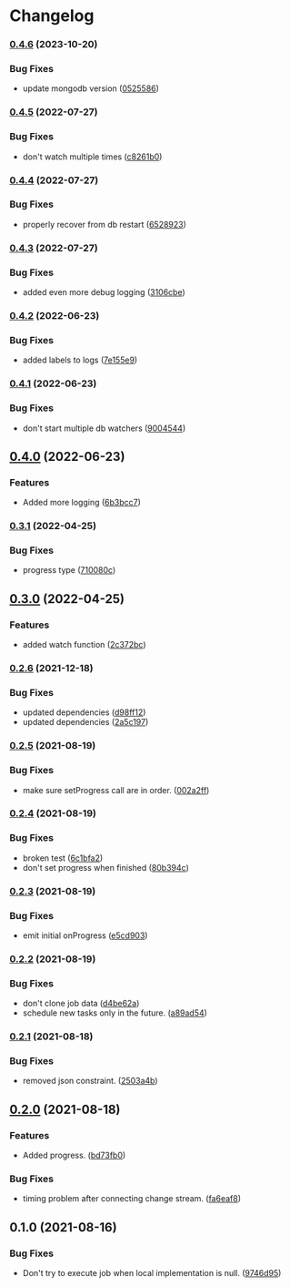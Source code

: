 # Changelog

### [0.4.6](https://www.github.com/schummar/schummar-job/compare/v0.4.5...v0.4.6) (2023-10-20)


### Bug Fixes

* update mongodb version ([0525586](https://www.github.com/schummar/schummar-job/commit/05255867b4abec5e5f7ac08d9d68e14b4dfb6c27))

### [0.4.5](https://www.github.com/schummar/schummar-job/compare/v0.4.4...v0.4.5) (2022-07-27)


### Bug Fixes

* don't watch multiple times ([c8261b0](https://www.github.com/schummar/schummar-job/commit/c8261b072847c3aed90cfb87975c80c26b99cb04))

### [0.4.4](https://www.github.com/schummar/schummar-job/compare/v0.4.3...v0.4.4) (2022-07-27)


### Bug Fixes

* properly recover from db restart ([6528923](https://www.github.com/schummar/schummar-job/commit/652892319ada88acb305076d3dce17179bd4e9a2))

### [0.4.3](https://www.github.com/schummar/schummar-job/compare/v0.4.2...v0.4.3) (2022-07-27)


### Bug Fixes

* added even more debug logging ([3106cbe](https://www.github.com/schummar/schummar-job/commit/3106cbe5c4377ea6a1cdff43ce11963624a1b2f0))

### [0.4.2](https://www.github.com/schummar/schummar-job/compare/v0.4.1...v0.4.2) (2022-06-23)


### Bug Fixes

* added labels to logs ([7e155e9](https://www.github.com/schummar/schummar-job/commit/7e155e9b9334c0130a07836b6be57a94a1457b76))

### [0.4.1](https://www.github.com/schummar/schummar-job/compare/v0.4.0...v0.4.1) (2022-06-23)


### Bug Fixes

* don't start multiple db watchers ([9004544](https://www.github.com/schummar/schummar-job/commit/900454434cdbd77c85d824a564e67c94ee143281))

## [0.4.0](https://www.github.com/schummar/schummar-job/compare/v0.3.1...v0.4.0) (2022-06-23)


### Features

* Added more logging ([6b3bcc7](https://www.github.com/schummar/schummar-job/commit/6b3bcc7aaec665fd7ec43af5a1f6c3cfc384cc75))

### [0.3.1](https://www.github.com/schummar/schummar-job/compare/v0.3.0...v0.3.1) (2022-04-25)


### Bug Fixes

* progress type ([710080c](https://www.github.com/schummar/schummar-job/commit/710080cd900551c8605a837ab9c4d876f5045d50))

## [0.3.0](https://www.github.com/schummar/schummar-job/compare/v0.2.6...v0.3.0) (2022-04-25)


### Features

* added watch function ([2c372bc](https://www.github.com/schummar/schummar-job/commit/2c372bc013194ce5860d3a759884ea3771bec2df))

### [0.2.6](https://www.github.com/schummar/schummar-job/compare/v0.2.5...v0.2.6) (2021-12-18)


### Bug Fixes

* updated dependencies ([d98ff12](https://www.github.com/schummar/schummar-job/commit/d98ff125d82261b06aec251877bb2631b5af5615))
* updated dependencies ([2a5c197](https://www.github.com/schummar/schummar-job/commit/2a5c197c42c42188e16b9e6f5cecc51a5938bc67))

### [0.2.5](https://www.github.com/schummar/schummar-job/compare/v0.2.4...v0.2.5) (2021-08-19)


### Bug Fixes

* make sure setProgress call are in order. ([002a2ff](https://www.github.com/schummar/schummar-job/commit/002a2ff974043528c2c03714f84d0e329e798514))

### [0.2.4](https://www.github.com/schummar/schummar-job/compare/v0.2.3...v0.2.4) (2021-08-19)


### Bug Fixes

* broken test ([6c1bfa2](https://www.github.com/schummar/schummar-job/commit/6c1bfa229e7ea8ac4d011032ba370e4bfbd16d8a))
* don't set progress when finished ([80b394c](https://www.github.com/schummar/schummar-job/commit/80b394c77b6e01386f0f09bcc29e2eb39fb9824f))

### [0.2.3](https://www.github.com/schummar/schummar-job/compare/v0.2.2...v0.2.3) (2021-08-19)


### Bug Fixes

* emit initial onProgress ([e5cd903](https://www.github.com/schummar/schummar-job/commit/e5cd903ec976e12002b6f487836dc34c9ece57ed))

### [0.2.2](https://www.github.com/schummar/schummar-job/compare/v0.2.1...v0.2.2) (2021-08-19)


### Bug Fixes

* don't clone job data ([d4be62a](https://www.github.com/schummar/schummar-job/commit/d4be62a11016f955fe838015a569fa295f226b46))
* schedule new tasks only in the future. ([a89ad54](https://www.github.com/schummar/schummar-job/commit/a89ad540622a70c6cd2c6e78c6789cc7ed9c7223))

### [0.2.1](https://www.github.com/schummar/schummar-job/compare/v0.2.0...v0.2.1) (2021-08-18)


### Bug Fixes

* removed json constraint. ([2503a4b](https://www.github.com/schummar/schummar-job/commit/2503a4b4b71b272b98ae3d6b6ac52f0be14cfad8))

## [0.2.0](https://www.github.com/schummar/schummar-job/compare/v0.1.0...v0.2.0) (2021-08-18)


### Features

* Added progress. ([bd73fb0](https://www.github.com/schummar/schummar-job/commit/bd73fb059eb5dcc8d47114cb79f42d923111321f))


### Bug Fixes

* timing problem after connecting change stream. ([fa6eaf8](https://www.github.com/schummar/schummar-job/commit/fa6eaf8b4f59014cee833973ca17bafe02cbe8eb))

## 0.1.0 (2021-08-16)


### Bug Fixes

* Don't try to execute job when local implementation is null. ([9746d95](https://www.github.com/schummar/schummar-job/commit/9746d9528a6848ebfa2e09834eee286b07c68096))
